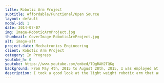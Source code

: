 ```yaml
---
title: Robotic Arm Project
subtitle: Affordable/Functional/Open Source 
layout: default
modal-id: 1
date: 2014-07-07
img: Image-RoboticArmProject.jpg
thumbnail: CoverImage-RoboticArmProject.jpg
alt: image-alt
project-date: Mechatronics Engineering
client: Robotic Arm Project
category: In Progress
youtube_h: 0
youtube: https://www.youtube.com/embed/TQgRAH2TQKg
background: From May 4th, 2015 to August 28th, 2015, I was employed at MakeLab as the Research and Development Robotics Engineer Co-Op. During my time at MakeLab, I was in charge of the Robotic Arm Project (RAP). This project has started by my suggestion to MakeLab on developing a robotic arm from scratch, after realizing the light weight robotic arms that are on the market, cannot suit the needs of MakeLab. The project started on the 25th of June 2015 and by mid July 2015, the project was on hold due to MakeLab’s priority on different projects that MakeLab was working on. The solution to finishing the development of the robotic arm was for me to take the ownership of the project outside of MakeLab and continue the development as a separate entity and deliver the robotic arm at a later date.
description: I took a good look at the light weight robotic arm that are out there, but either they were not functional or too expensive. I still wanted learn more about the robotic arms, but there were just not enough information on how they are made. Robotic arms like the UR5 and Kinova’s JACO2 are amazing, but not only are they expensive, but I could not find much information on their individual actuators. So I started this project with MakeLab and now I am working with Swapnil Patel, a good friend of mine to accomplish the long dream of modular robotics! This project is all about keeping the cost low with reasonable functionality, modular design and most importantly, keeping everything open source. The idea is to leverage the fast growing 3D printing technology and wildly available parts like PVC piping. The individual actuators are assembled with 3D printed parts that brings all of the motor, transmission, microcontroller, PVC piping and varies sensors together. These actuators are built to fit into 3 inch PVC piping, so that the robotic arm can be assembled using 3 inch PVC pipes, elbows, and other connectors to have the perfect configuration for the specific task. The goal of this project is to have a 4 DOF open source robotic arm with 1 meter range and 1kg payload (at MAX range). The system is going to be ROS enabled, which means that anyone can use the open source platform of ROS to control our robotic arm! The material cost of this project is aimed to be $2500 CAD.
---
```

